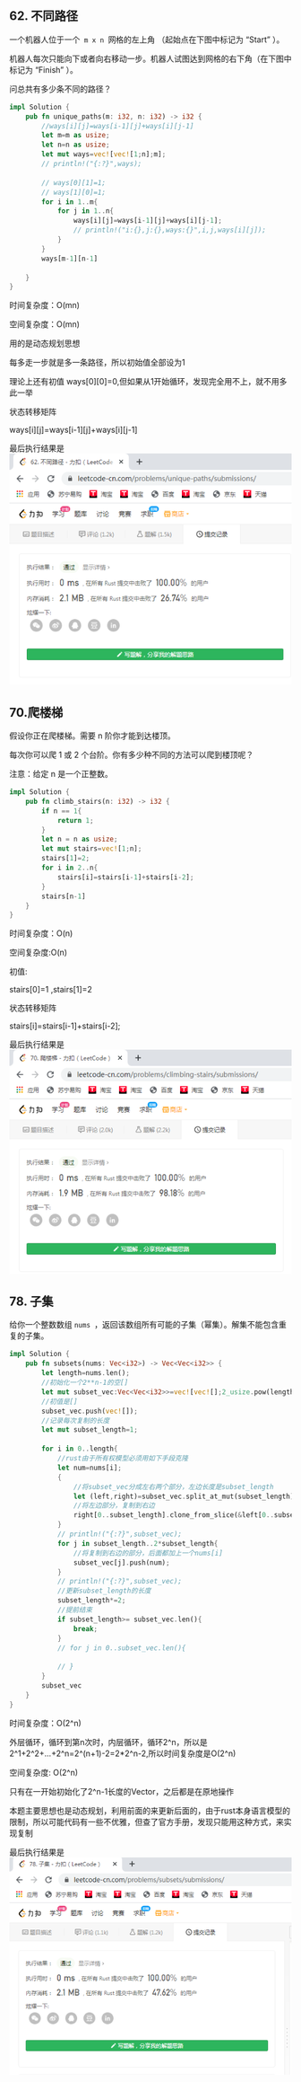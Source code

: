## 62. 不同路径
一个机器人位于一个` m x n `网格的左上角 （起始点在下图中标记为 “Start” ）。

机器人每次只能向下或者向右移动一步。机器人试图达到网格的右下角（在下图中标记为 “Finish” ）。

问总共有多少条不同的路径？
```rust
impl Solution {
    pub fn unique_paths(m: i32, n: i32) -> i32 {
        //ways[i][j]=ways[i-1][j]+ways[i][j-1]
        let m=m as usize;
        let n=n as usize;
        let mut ways=vec![vec![1;n];m];
        // println!("{:?}",ways);

        // ways[0][1]=1;
        // ways[1][0]=1;
        for i in 1..m{
            for j in 1..n{
                ways[i][j]=ways[i-1][j]+ways[i][j-1];
                // println!("i:{},j:{},ways:{}",i,j,ways[i][j]);
            }
        }
        ways[m-1][n-1]
        
    }
}
```
时间复杂度：O(mn)

空间复杂度：O(mn)

用的是动态规划思想

每多走一步就是多一条路径，所以初始值全部设为1

理论上还有初值
ways[0][0]=0,但如果从1开始循环，发现完全用不上，就不用多此一举

状态转移矩阵

ways[i][j]=ways[i-1][j]+ways[i][j-1]

最后执行结果是
![62.不同路径](./62.jpg "62.不同路径")

## 70.爬楼梯
假设你正在爬楼梯。需要 n 阶你才能到达楼顶。

每次你可以爬 1 或 2 个台阶。你有多少种不同的方法可以爬到楼顶呢？

注意：给定 n 是一个正整数。

```rust
impl Solution {
    pub fn climb_stairs(n: i32) -> i32 {
        if n == 1{
            return 1;
        }
        let n = n as usize;
        let mut stairs=vec![1;n];
        stairs[1]=2;
        for i in 2..n{
            stairs[i]=stairs[i-1]+stairs[i-2];
        }
        stairs[n-1]
    }
}
```
时间复杂度：O(n)

空间复杂度:O(n)

初值:

stairs[0]=1
,stairs[1]=2

状态转移矩阵

stairs[i]=stairs[i-1]+stairs[i-2];

最后执行结果是
![70.爬楼梯](./70.jpg "70.爬楼梯")

## 78. 子集
给你一个整数数组 `nums `，返回该数组所有可能的子集（幂集）。解集不能包含重复的子集。
```rust
impl Solution {
    pub fn subsets(nums: Vec<i32>) -> Vec<Vec<i32>> {
        let length=nums.len();
        //初始化一个2**n-1的空[]
        let mut subset_vec:Vec<Vec<i32>>=vec![vec![];2_usize.pow(length as u32)-1];
        //初值是[]
        subset_vec.push(vec![]);
        //记录每次复制的长度
        let mut subset_length=1;
        
        for i in 0..length{
            //rust由于所有权模型必须用如下手段克隆
            let num=nums[i];
            {
                //将subset_vec分成左右两个部分，左边长度是subset_length
                let (left,right)=subset_vec.split_at_mut(subset_length);
                //将左边部分，复制到右边
                right[0..subset_length].clone_from_slice(&left[0..subset_length])
            }
            // println!("{:?}",subset_vec);
            for j in subset_length..2*subset_length{
                //将复制到右边的部分，后面都加上一个nums[i]
                subset_vec[j].push(num);
            }
            // println!("{:?}",subset_vec);
            //更新subset_length的长度
            subset_length*=2;
            //提前结束
            if subset_length>= subset_vec.len(){
                break;
            }
            // for j in 0..subset_vec.len(){

            // }
        }
        subset_vec
    }
}
```

时间复杂度：O(2^n)

外层循环，循环到第n次时，内层循环，循环2^n，所以是2^1+2^2+...+2^n=2^(n+1)-2=2*2^n-2,所以时间复杂度是O(2^n)

空间复杂度: O(2^n)

只有在一开始初始化了2^n-1长度的Vector，之后都是在原地操作

本题主要思想也是动态规划，利用前面的来更新后面的，由于rust本身语言模型的限制，所以可能代码有一些不优雅，但查了官方手册，发现只能用这种方式，来实现复制

最后执行结果是
![78.子集](./78.jpg "78.子集 ")